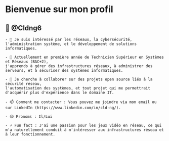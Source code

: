 # Bienvenue sur mon profil
## 👋 @Cldng6

    - 👀 Je suis intéressé par les réseaux, la cybersécurité,
    l'administration système, et le développement de solutions informatiques.

    - 🌱 Actuellement en première année de Technicien Supérieur en Systèmes et Réseaux (BAC+2),
    j'apprends à gérer des infrastructures réseaux, à administrer des serveurs, et à sécuriser des systèmes informatiques.

    - 💞️ Je cherche à collaborer sur des projets open source liés à la sécurité réseau,
    l'automatisation des systèmes, et tout projet qui me permettrait d'acquérir plus d'expérience dans le domaine IT.

    - 📫 Comment me contacter : Vous pouvez me joindre via mon email ou sur LinkedIn (https://www.linkedin.com/in/cld-ng/).

    - 😄 Pronoms : Il/Lui

    - ⚡ Fun fact : J'ai une passion pour les jeux vidéo en réseau, ce qui m'a naturellement conduit à m'intéresser aux infrastructures réseau et à leur fonctionnement.

<!---
    >   git add .
    >   git commit -m "first commit"
    >   git push
--->
<!---
Cldng6/Cldng6 est un dépôt ✨ spécial ✨ car son `README.md` (ce fichier) apparaît sur votre profil GitHub.
Vous pouvez cliquer sur le lien Aperçu pour jeter un œil à vos modifications.
--->